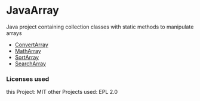 # JavaArray

Java project containing collection classes with static methods to manipulate arrays

* [ConvertArray](src/net/sytes/botg/array/ConvertArray.java)
* [MathArray](src/net/sytes/botg/array/MathArray.java)
* [SortArray](src/net/sytes/botg/array/SortArray.java)
* [SearchArray](src/net/sytes/botg/array/SearchArray.java)


### Licenses used
this Project: MIT
other Projects used: EPL 2.0
